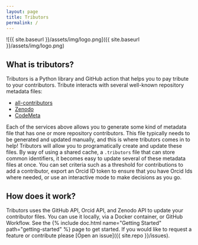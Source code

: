 ```yaml
---
layout: page
title: Tributors
permalink: /
---
```


![{{ site.baseurl }}/assets/img/logo.png]({{ site.baseurl }}/assets/img/logo.png)

## What is tributors?

Tributors is a Python library and GitHub action that helps you to pay tribute to your
contributors. Tribute interacts with several well-known repository metadata files:

 - [all-contributors](https://github.com/all-contributors)
 - [Zenodo](https://zenodo.org)
 - [CodeMeta](https://codemeta.github.io/)

Each of the services above allows you to generate some kind of metadata file
that has one or more repository contributors. This file typically needs to be
generated and updated manually, and this is where tributors comes in to help!
Tributors will allow you to programatically create and update these files.
By way of using a shared cache, a `.tributors` file that can store common
identifiers, it becomes easy to update several of these metadata files at once.
You can set criteria such as a threshold for contributions to add a contributor,
export an Orcid ID token to ensure that you have Orcid Ids where needed,
or use an interactive mode to make decisions as you go.

## How does it work?

Tributors uses the GitHub API, Orcid API, and Zenodo API to update your contributor
files. You can use it locally, via a Docker container, or GitHub Workflow.
See the {% include doc.html name="Getting Started" path="getting-started" %} page to
get started. If you would like to request a feature or contribute please
[Open an issue]({{ site.repo }}/issues).
